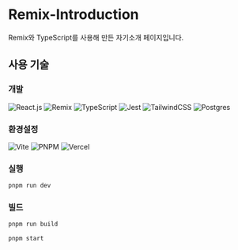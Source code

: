 # Remix-Introduction
Remix와 TypeScript를 사용해 만든 자기소개 페이지입니다.


## 사용 기술
### 개발
![React.js](https://img.shields.io/badge/React.js-%2320232a.svg?style=for-the-badge&logo=react&logoColor=%2361DAFB)
![Remix](https://img.shields.io/badge/remix-%23000.svg?style=for-the-badge&logo=remix&logoColor=white)
![TypeScript](https://shields.io/badge/TypeScript-3178C6?style=for-the-badge&logo=TypeScript&logoColor=FFF)
![Jest](https://img.shields.io/badge/-jest-%23C21325?style=for-the-badge&logo=jest&logoColor=white)
![TailwindCSS](https://img.shields.io/badge/tailwindcss-%2338B2AC.svg?style=for-the-badge&logo=tailwind-css&logoColor=white)
![Postgres](https://img.shields.io/badge/postgres-%23316192.svg?style=for-the-badge&logo=postgresql&logoColor=white)

### 환경설정
![Vite](https://img.shields.io/badge/vite-%23646CFF.svg?style=for-the-badge&logo=vite&logoColor=white)
![PNPM](https://img.shields.io/badge/pnpm-%234a4a4a.svg?style=for-the-badge&logo=pnpm&logoColor=f69220)
![Vercel](https://img.shields.io/badge/vercel-%23000000.svg?style=for-the-badge&logo=vercel&logoColor=white)

<!-- ![Zod](https://img.shields.io/badge/zod-%233068b7.svg?style=for-the-badge&logo=zod&logoColor=white) --> 

<!--
## 실행 및 빌드
- pnpm 커맨드를 사용합니다.
- pnpm i로 의존성을 설치합니다.
- vercel postgreSQL 연동을 위해 .env 파일이 필요합니다.
-->

### 실행
```sh
pnpm run dev
```


### 빌드

```sh
pnpm run build
```

```sh
pnpm start
```

